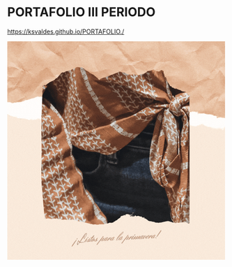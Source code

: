 # PORTAFOLIO III PERIODO
https://ksvaldes.github.io/PORTAFOLIO./

<img  src="ejemplos/fondoIndex/etiquetas_basicas/ff.gif"  class="image">


